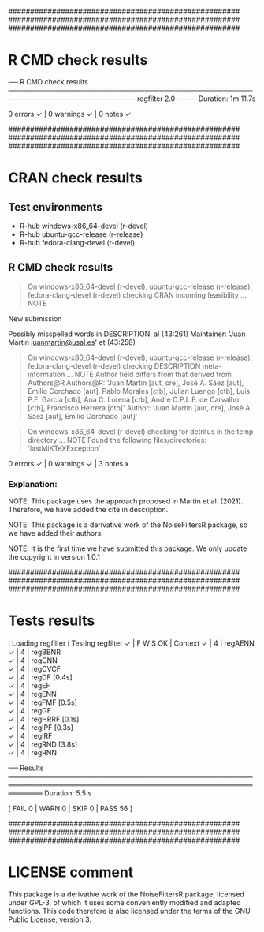 #####################################################
#####################################################
#####################################################
# R CMD check results
── R CMD check results ──────────────────────────────────────────────────────────────────────────── regfilter 2.0 ────
Duration: 1m 11.7s

0 errors ✓ | 0 warnings ✓ | 0 notes ✓

#####################################################
#####################################################
#####################################################
# CRAN check results
## Test environments
- R-hub windows-x86_64-devel (r-devel)
- R-hub ubuntu-gcc-release (r-release)
- R-hub fedora-clang-devel (r-devel)

## R CMD check results
> On windows-x86_64-devel (r-devel), ubuntu-gcc-release (r-release), fedora-clang-devel (r-devel)
  checking CRAN incoming feasibility ... NOTE
  
  New submission
  
  Possibly misspelled words in DESCRIPTION:
    al (43:261)
  Maintainer: 'Juan Martin <juanmartin@usal.es>'
    et (43:258)

> On windows-x86_64-devel (r-devel), ubuntu-gcc-release (r-release), fedora-clang-devel (r-devel)
  checking DESCRIPTION meta-information ... NOTE
  Author field differs from that derived from Authors@R
    Authors@R: 'Juan Martin [aut, cre], José A. Sáez [aut], Emilio Corchado [aut], Pablo Morales [ctb], Julian Luengo [ctb], Luis P.F. Garcia [ctb], Ana C. Lorena [ctb], Andre C.P.L.F. de Carvalho [ctb], Francisco Herrera [ctb]'
    Author:    'Juan Martin [aut, cre], José A. Sáez [aut], Emilio Corchado [aut]'

> On windows-x86_64-devel (r-devel)
  checking for detritus in the temp directory ... NOTE
  Found the following files/directories:
    'lastMiKTeXException'

0 errors ✓ | 0 warnings ✓ | 3 notes x

### Explanation: 
NOTE: This package uses the approach proposed in Martin et al. (2021). Therefore, we have added the cite in description.

NOTE: This package is a derivative work of the NoiseFiltersR package, so we have added their authors.

NOTE: It is the first time we have submitted this package. We only update the copyright in version 1.0.1 

#####################################################
#####################################################
#####################################################
# Tests results
ℹ Loading regfilter
ℹ Testing regfilter
✓ | F W S  OK | Context
✓ |         4 | regAENN                                                                                               
✓ |         4 | regBBNR                                                                                               
✓ |         4 | regCNN                                                                                                
✓ |         4 | regCVCF                                                                                               
✓ |         4 | regDF [0.4s]                                                                                          
✓ |         4 | regEF                                                                                                 
✓ |         4 | regENN                                                                                                
✓ |         4 | regFMF [0.5s]                                                                                         
✓ |         4 | regGE                                                                                                 
✓ |         4 | regHRRF [0.1s]                                                                                        
✓ |         4 | regIPF [0.3s]                                                                                         
✓ |         4 | regIRF                                                                                                
✓ |         4 | regRND [3.8s]                                                                                         
✓ |         4 | regRNN                                                                                                

══ Results ═══════════════════════════════════════════════════════════════════════════════════════════════════════════
Duration: 5.5 s

[ FAIL 0 | WARN 0 | SKIP 0 | PASS 56 ]

#####################################################
#####################################################
#####################################################
# LICENSE comment
This package is a derivative work of the NoiseFiltersR package, licensed under GPL-3, of which it uses some conveniently modified and adapted functions. This code therefore is also licensed under the terms of the GNU Public License, version 3.
